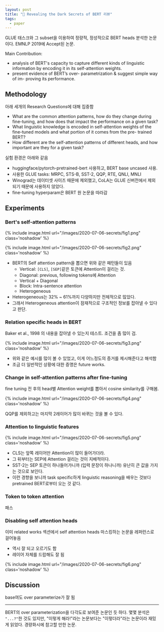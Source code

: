 ```yaml
---
layout: post
title: "📃 Revealing the Dark Secrets of BERT 리뷰"
tags:
  - paper
---
```


GLUE 태스크와 그 subset을 이용하여 정량적, 정성적으로 BERT heads 분석한 논문이다. EMNLP 2019에 Accept된 논문.

Main Contribution:

* analysis of BERT's capacity to capture different kinds of linguistic information by encoding it in its self-attention weights.
* present evidence of BERT’s over- parametrization & suggest simple way of im- proving its performance.

## Methodology

아래 세개의 Research Questions에 대해 집중함

* What are the common attention patterns, how do they change during fine-tuning, and how does that impact the performance on a given
task?
* What linguistic knowledge is encoded in self-attention weights of the fine-tuned models and what portion of it comes from the pre- trained BERT?
* How different are the self-attention patterns of different heads, and how important are they for a given task?

실험 환경은 아래와 같음

* huggingface/pytorch-pretrained-bert 사용하고, BERT base uncased 사용.
* 사용한 GLUE tasks: MRPC, STS-B, SST-2, QQP, RTE, QNLI, MNLI
* Winograd는 데이터셋 사이즈 때문에 제외했고, CoLA는 GLUE 신버전에서 제외되기 때문에 사용하지 않았다.
* fine-tuning hyperparam은 BERT 원 논문을 따라감

## Experiments

### Bert's self-attention patterns

{% include image.html url="/images/2020-07-06-secrets/fig1.png" class='noshadow' %}

{% include image.html url="/images/2020-07-06-secrets/fig2.png" class='noshadow' %}

* BERT의 Self attention pattern을 뽑으면 위와 같은 패턴들이 있음
    * Vertical: `[CLS]`, `[SEP]`같은 토큰에 Attention이 걸리는 것.
    * Diagonal: previous, following tokens에 Attention
    * Vertical + Diagonal
    * Block: Intra-sentence attention
    * Heterogeneous
* Heterogeneous는 32% ~ 61%까지 다양하지만 전체적으로 많았다.
* 그래서 Heterogeneous attention이 잠재적으로 구조적인 정보를 잡아낼 수 있다고 판단.

### Relation specific heads in BERT

Baker et al., 1998 의 내용을 잡아낼 수 있는지 테스트. 조건을 좀 많이 검.

{% include image.html url="/images/2020-07-06-secrets/fig3.png" class='noshadow' %}

* 위와 같은 예시를 많이 볼 수 있었고, 이게 어느정도의 증거를 제시해준다고 해석함
* 조금 더 일반적인 상황에 대한 증명은 future works.

### Change in self-attention patterns after fine-tuning

fine tuning 전 후의 head별 Attention weight를 뽑아서 cosine similarity를 구해봄.

{% include image.html url="/images/2020-07-06-secrets/fig4.png" class='noshadow' %}

QQP를 제외하고는 마지막 2레이어가 많이 바뀌는 것을 볼 수 있다.

### Attention to linguistic features

{% include image.html url="/images/2020-07-06-secrets/fig5.png" class='noshadow' %}

* CLS는 앞쪽 레이어만 Attention이 많이 들어가더라.
* 그 뒤부터는 SEP에 Attention 걸리는 것이 지배적이다.
* SST-2는 SEP 토큰이 하나들어가니까 (입력 문장이 하나니까) 유난히 큰 값을 가지는 것으로 보인다.
* 이런 경향을 보니까 task specific하게 linguistic reasoning을 배우는 것보다 pretrained BERT로부터 오는 것 같다.

### Token to token attention

패스

### Disabling self attention heads

이미 related works 섹션에서 self attention heads 마스킹하는 논문을 레퍼런스로 걸어놓음

* 역시 잘 되고 오르기도 함
* 레이어 자체를 드랍해도 잘 됨

{% include image.html url="/images/2020-07-06-secrets/fig6.png" class='noshadow' %}

## Discussion

base여도 over parameterize가 잘 됨

---

BERT의 over parameterization을 다각도로 보여준 논문인 듯 하다. 몇몇 분석은 `"...?"`한 것도 있지만, "이렇게 해라!"라는 논문보다는 "이렇더라"라는 논문이라 재밌게 읽었다. 경량화시에 참고할 만한 논문.
